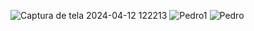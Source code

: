 ![Captura de tela 2024-04-12 122213](https://github.com/PedroHenriqueFelix/atividade-git/assets/167122675/64a58961-3401-4788-a01d-68abd62b19ce)
![Pedro1](https://github.com/PedroHenriqueFelix/atividade-git/assets/167122675/f685e95c-1b0a-4af9-afba-ae06bfa9be50)
![Pedro](https://github.com/PedroHenriqueFelix/atividade-git/assets/167122675/56c6d716-3998-45a8-b081-fd3bf5ea202b)
